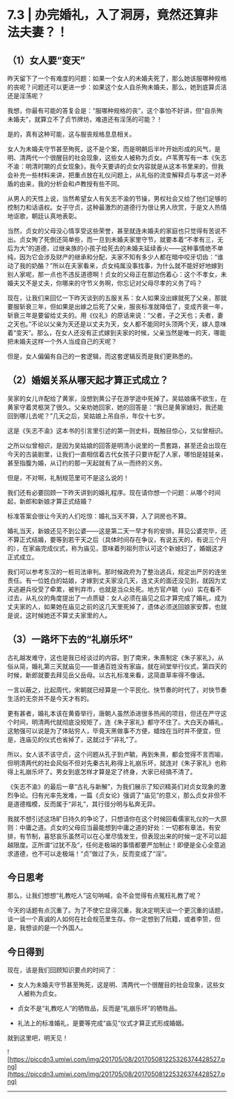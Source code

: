 # 7.3 | 办完婚礼，入了洞房，竟然还算非法夫妻？！

## （1）女人要“变天”

昨天留下了一个有难度的问题：如果一个女人的未婚夫死了，那么她该服哪种规格的丧呢？问题还可以更进一步：如果这个女人自杀殉未婚夫，那么，她到底算贞洁还是淫荡呢？

我想，你最有可能的答复会是：“服哪种规格的丧”，这个事怕不好讲，但“自杀殉未婚夫”，就算立不了贞节牌坊，难道还有淫荡的可能？！

是的，真有这种可能，这与服丧规格息息相关。

女人为未婚夫守节甚至殉死，这不是个案，而是明朝后半叶开始形成的风气，是明、清两代一个很醒目的社会现象，这些女人被称为贞女。卢苇菁写有一本《矢志不渝：明清时期的贞女现象》，我今天要讲的贞女内容就是从这本书里来的，但我会补充一些材料来讲，把重点放在礼仪问题上，从礼俗的流变解释贞与孝这一对矛盾的由来，我的分析会和卢教授有些不同。

从男人的天性上说，当然希望女人有矢志不渝的节操，男权社会又给了他们足够的控制力和话语权。女子守贞，这种最激烈的道德行为很让男人欣赏，于是文人热情地讴歌，朝廷认真地表彰。

当然，贞女的父母没心情享受这些荣誉，甚至就连未婚夫的家庭也只觉得有苦说不出。贞女殉了死倒还简单些，而一旦到未婚夫家里守节，就要本着“不孝有三，无后为大”的道德，过继亲族的小孩子给死去的未婚夫延续香火——这种事情绝不单纯，因为它会涉及财产的继承和分配，夫家不知有多少人都在暗中咬牙切齿：“谁动了我的奶酪？”所以在夫家看来，贞女纯属没事找事，为什么就不能好好地嫁到别人家呢，那一点也不违反道德啊！贞女的父母正在那边伤着心：这个不孝女，未婚夫又不是丈夫，你哪来的守节义务啊，你忘记对父母尽孝的义务了吗？

现在，让我们来回忆一下昨天谈到的五服关系：女人如果没出嫁就死了父亲，那就要服斩衰三年，但如果是出嫁之后死了父亲，服丧标准就降低了，变成齐衰一年，斩衰三年是要留给丈夫的。用《仪礼》的原话来说：“父者，子之天也；夫者，妻之天也。”不论以父亲为天还是以丈夫为天，女人都不能同时头顶两个天，嫁人意味着“变天”。那么，在女人还没有正式嫁到夫家的时候，父亲当然是唯一的天，哪能把未婚夫这样一个外人当成自己的天呢？

但是，女人偏偏有自己的一套逻辑，而这套逻辑反而是我们更熟悉的。

## （2）婚姻关系从哪天起才算正式成立？

吴家的女儿许配给了黄家，没想到黄公子在游学途中死掉了。吴姑娘痛不欲生，在黄家守着灵柩哭了很久。父亲劝她回家，她的回答是：“我已是黄家媳妇，我还能回到哪儿去呢？”几天之后，吴姑娘上吊自杀，年仅十七岁。

这是《矢志不渝》这本书的引言里引述的第一则史料，既触目惊心，又似曾相识。

之所以似曾相识，是因为吴姑娘的回答是明清小说里的一贯套路，甚至还会出现在今天的古装剧里，让我们一直相信着古代女孩子只要许配了人家，哪怕是娃娃亲，甚至指腹为婚，从订约的那一天起就有了从一而终的义务。

但是，不对啊，礼制规范里可不是这么说的！

我们还有必要回顾一下昨天讲到的婚礼程序。现在请你想一个问题：从哪个时间起，新郎和新娘才算正式结婚？

标准答案会很让今天的人们吃惊：婚礼当天不算，入了洞房也不算。

婚礼当天，新娘还见不到公婆——这是第二天一早才有的安排。拜见公婆完毕，还不算正式结婚，要等到若干天之后（具体时间存在争议，有说五天的，有说三个月的），在家庙完成仪式，称为庙见，意味着列祖列宗认可这个新媳妇了，婚姻这才正式成立。

我们可以参考东汉的一桩司法审判。那时候政府为了整治逃兵，规定出严厉的连坐责任。有一位姓白的姑娘，才嫁到丈夫家没几天，连丈夫的面还没见到，就因为丈夫逃避兵役受了牵累，被判弃市，也就是当众处死。地方官卢毓（yù）实在看不过去，从礼仪的角度提出了一点质疑：女人必须在庙见之后才算完成了婚礼，成为丈夫家的人，如果她在庙见之前的这几天里死掉了，遗体必须送回娘家安葬，也就是说，这时候她还不算丈夫家里的人。

## （3）一路坏下去的“礼崩乐坏”

古礼越发难守，这也是我已经谈过的内容。到了南宋，朱熹制定《朱子家礼》，从俗从简，婚礼第三天就庙见——普通百姓没有家庙，就在祠堂举行仪式，第四天的时候，新郎就要去拜见岳父岳母。以古礼标准来看，这简直草率得不像话。

一言以蔽之，比起周代，宋朝就已经算是一个平民化、快节奏的时代了，对快节奏生活的无奈并不是今天才有的。

更有甚者，婚礼本该在黄昏举行，唐朝人虽然添进很多热闹的项目，但还在严守这个时间，明清两代就彻底没规矩了，连《朱子家礼》都守不住了。大白天办婚礼，这勉强可以说是为了体贴穷人，毕竟天黑做事不方便，蜡烛在当时并不便宜，但是，连庙见的仪式也省掉了，这就过于“非礼”了。

所以，女人该不该守贞，这个问题从孔子到卢毓，再到朱熹，都会觉得不言而喻，但明清两代的社会风俗不但对先秦古礼称得上礼崩乐坏，就连对《朱子家礼》也称得上礼崩乐坏了。男女到底怎样才算是定了终身，大家已经搞不清了。

《矢志不渝》的最后一章“古礼与新解”，为我们展示了知识精英们对贞女现象的激烈争论。归有光率先发难，一篇《贞女论》强调了“庙见”的意义，那么贞女非但不是道德楷模，反而属于“非礼”，其行径分明与私奔无异。

我就不想引述这场旷日持久的争论了，只想请你在这个时候回看儒家礼仪的一大原则：中庸之道。贞女的父母应当最能想到中庸之道的好处：一切都有章法，有安排，有节制，喜怒哀乐虽然可以在心里尽情发生，但表现出来的时候一定不可以超越限度。正所谓“过犹不及”，任何走极端的事情都要严加制止！即便是全心全意追求道德，也不可以走极端！“贞”做过了头，反而变成了“淫”。

## 今日思考

那么，让我们想想“礼教吃人”这句呐喊，会不会觉得有点冤枉礼教了呢？

今天的话题有点沉重了。为了不使它显得沉重，我决定明天谈一个更沉重的话题，谈一谈一个真诚的人如何在社会规范里生存。你一定想到了阮籍，或者李贽，但是，我想谈的是一个外国人。

## 今日得到

现在，该是我们回顾知识要点的时间了：

* 女人为未婚夫守节甚至殉死，这是明、清两代一个很醒目的社会现象，这些女人被称为贞女。

* 贞女不是“礼教吃人”的牺牲品，反而是“礼崩乐坏”的牺牲品。

* 礼法上的标准婚礼，是要等完成“庙见”仪式才算正式形成婚姻。

就到这里吧，明天见！

![https://piccdn3.umiwi.com/img/201705/08/201705081225326374428527.png](https://piccdn3.umiwi.com/img/201705/08/201705081225326374428527.png)

---
